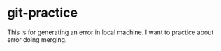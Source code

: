 # git-practice

This is for generating an error in local machine.
I want to practice about error doing merging.
